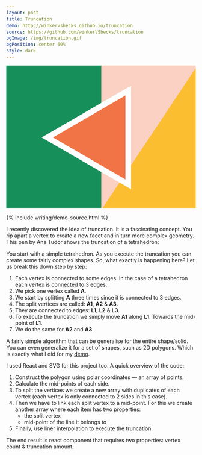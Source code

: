 ```yaml
---
layout: post
title: Truncation
demo: http://winkervsbecks.github.io/truncation
source: https://github.com/winkerVSbecks/truncation
bgImage: /img/truncation.gif
bgPosition: center 60%
style: dark
---
```


![](/img/truncation.gif)

{% include writing/demo-source.html %}

I recently discovered the idea of truncation. It is a fascinating concept. You rip apart a vertex to create a new facet and in turn more complex geometry. This pen by Ana Tudor shows the truncation of a tetrahedron:

<!--more-->

<p data-height="400" data-theme-id="7569" data-slug-hash="ogeQNm" data-default-tab="result" data-user="thebabydino" class='codepen'></p>
<script async src="//assets.codepen.io/assets/embed/ei.js"></script>

You start with a simple tetrahedron. As you execute the truncation you can create some fairly complex shapes. So, what exactly is happening here? Let us break this down step by step:

1. Each vertex is connected to some edges. In the case of a tetrahedron each vertex is connected to 3 edges.
2. We pick one vertex called **A**.
3. We start by splitting **A** three times since it is connected to 3 edges.
4. The split vertices are called: **A1**, **A2** &amp; **A3**.
5. They are connected to edges: **L1**, **L2** &amp; **L3**.
6. To execute the truncation we simply move **A1** along **L1**. Towards the mid-point of **L1**.
7. We do the same for **A2** and **A3**.

A fairly simple algorithm that can be generalise for the entire shape/solid. You can even generalize it for a set of shapes, such as 2D polygons. Which is exactly what I did for my  [demo](http://winkervsbecks.github.io/truncation).

I used React and SVG for this project too. A quick overview of the code:

1. Construct the polygon using polar coordinates &mdash; an array of points.
2. Calculate the mid-points of each side.
3. To split the vertices we create a new array with duplicates of each vertex (each vertex is only connected to 2 sides in this case).
4. Then we have to link each split vertex to a mid-point. For this we create another array where each item has two properties:
    - the split vertex
    - mid-point of the line it belongs to
5. Finally, use liner interpolation to execute the truncation.

The end result is react component that requires two properties: vertex count &amp; truncation amount.
